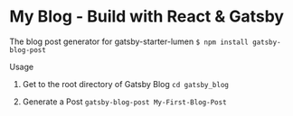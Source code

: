 
My Blog  - Build with React & Gatsby
===================================

The blog post generator for gatsby-starter-lumen
`$ npm install gatsby-blog-post`

Usage
1. Get to the root directory of Gatsby Blog
`cd gatsby_blog`

2. Generate a Post
`gatsby-blog-post My-First-Blog-Post`
